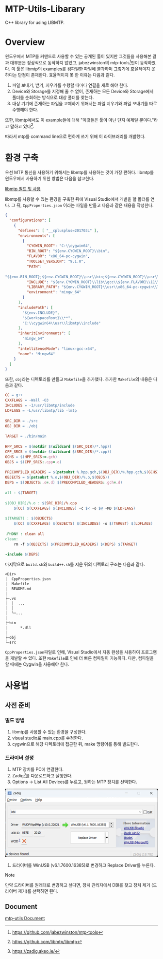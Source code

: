 # MTP-Utils-Libarary
C++ library for using LIBMTP.

# Overview

윈도우에서 MTP를 커맨드로 사용할 수 있는 공개된 툴이 있지만 그것들을 사용해본 결과 대부분은 정상적으로 동작하지 않았고, jabezwinston의 mtp-tools[^1]만이 동작하였다. 이 툴은 libmtp의 examples를 컴파일한 파일에 불과하며 그렇기에 효율적이지 못하다는 단점이 존재한다. 효율적이지 못 한 이유는 다음과 같다.

1. 파일 보내기, 받기, 지우기를 수행할 때마다 연결을 새로 해야 한다.
2. Device와 Storage를 지정해 줄 수 없어, 존재하는 모든 Device와 Storage에서 폴더를 순회하는 방식으로 대상 폴더를 찾는다.
3. 대상 기기에 존재하는 파일을 교체하기 위해서는 파일 지우기와 파일 보내기를 따로 수행해야 한다.

또한, libmtp에서도 이 example들에 대해 "이것들은 툴이 아닌 단지 예제일 뿐이다."라고 말하고 있다[^2]. 

따라서 mtp를 command line으로 편하게 쓰기 위해 이 라이브러리를 개발했다.

# 환경 구축

우선 MTP 통신을 사용하기 위해서는 libmtp를 사용하는 것이 가장 편하다. libmtp를 윈도우에서 사용하기 위한 방법은 다음을 참고한다.

[libmtp 빌드 및 사용](./Build_and_Use_LIBMTP.md)

libmtp를 사용할 수 있는 환경을 구축한 뒤에 VIsual Studio에서 개발을 할 폴더를 연다. 그 뒤, `CppProperties.json` 이라는 파일을 만들고 다음과 같은 내용을 작성한다.

```json
{
  "configurations": [
    {
      "defines": [ "__cplusplus=201703L" ],
      "environments": [
        {
          "CYGWIN_ROOT": "C:\\cygwin64",
          "BIN_ROOT": "${env.CYGWIN_ROOT}\\bin",
          "FLAVOR": "x86_64-pc-cygwin",
          "TOOLSET_VERSION": "9.1.0",
          "PATH": 

"${env.BIN_ROOT};${env.CYGWIN_ROOT}\\usr\\bin;${env.CYGWIN_ROOT}\\usr\\local\\bin;${env.CYGWIN_ROOT}\\${FLAVOR}\\bin;${env.PATH}",
          "INCLUDE": "${env.CYGWIN_ROOT}\\lib\\gcc\\${env.FLAVOR}\\11\\include;${env.CYGWIN_ROOT}\\usr\\include;${env.CYGWIN_ROOT}\\usr\\include\\w32api;${env.CYGWIN_ROOT}\\lib\\gcc\\${env.FLAVOR}\\11\\include\\c++;${env.CYGWIN_ROOT}\\usr\\lib\\gcc\\${env.FLAVOR}\\11\\include\\c++;${env.CYGWIN_ROOT}\\lib\\gcc\\${env.FLAVOR}\\11\\include\\c++\\**;${env.CYGWIN_ROOT}\\usr\\lib\\gcc\\${env.FLAVOR}\\11\\include\\c++\\**",
          "LIBRARY_PATH": "${env.CYGWIN_ROOT}\\usr\\x86_64-pc-cygwin\\lib;${env.CYGWIN_ROOT}\\usr\\lib;${env.CYGWIN_ROOT}\\lib",
          "environment": "mingw_64"
        }
      ],
      "includePath": [
        "${env.INCLUDE}",
        "${workspaceRoot}\\**",
        "C:\\cygwin64\\usr\\libmtp\\include"
      ],
      "inheritEnvironments": [
        "mingw_64"
      ],
      "intelliSenseMode": "linux-gcc-x64",
      "name": "Mingw64"
    }
  ]
}
```

또한, `obj`라는 디렉토리를 만들고 `Makefile`을 추가했다. 추가한 `Makefile`의 내용은 다음과 같다.

```makefile
CC = g++
CXXFLAGS = -Wall -O3
INCLUDES = -I/usr/libmtp/include
LDFLAGS = -L/usr/libmtp/lib -lmtp

SRC_DIR = ./src
OBJ_DIR = ./obj

TARGET = ./bin/main

HPP_SRCS = $(notdir $(wildcard $(SRC_DIR)/*.hpp)) 
CPP_SRCS = $(notdir $(wildcard $(SRC_DIR)/*.cpp))
GCHS = $(HPP_SRCS:=.gch) 
OBJS = $(CPP_SRCS:.cpp=.o)

PRECOMPILED_HEADERS = $(patsubst %.hpp.gch,$(OBJ_DIR)/%.hpp.gch,$(GCHS)) 
OBJECTS = $(patsubst %.o,$(OBJ_DIR)/%.o,$(OBJS)) 
DEPS = $(OBJECTS:.o=.d) $(PRECOMPILED_HEADERS:.gch=.d)

all : $(TARGET)

$(OBJ_DIR)/%.o : $(SRC_DIR)/%.cpp
	$(CC) $(CXXFLAGS) $(INCLUDES) -c $< -o $@ -MD $(LDFLAGS) 

$(TARGET) : $(OBJECTS)
	$(CC) $(CXXFLAGS) $(OBJECTS) $(INCLUDES) -o $(TARGET) $(LDFLAGS)

.PHONY : clean all
clean:
	rm -f $(OBJECTS) $(PRECOMPILED_HEADERS) $(DEPS) $(TARGET)

-include $(DEPS)
```

마지막으로 `build.sh`와 `build++.sh`를 지운 뒤의 디렉토리 구조는 다음과 같다.

```
<Dir>
│  CppProperties.json
│  Makefile
│  README.md
│
├─.vs
│  │  ...
│  │
│  └─...
│
├─bin
│      *.dll
│
├─obj
└─src
```

`CppProperties.json`파일로 인해, Visual Studio에서 자동 완성을 사용하여 프로그램을 개발할 수 있다. 또한 `Makefile`로 인해 더 빠른 컴파일이 가능하다. 다만, 컴파일을 할 때에는 Cygwin을 사용해야 한다.

# 사용법

## 사전 준비

### 빌드 방법

1. libmtp를 사용할 수 있는 환경을 구성한다.
2. visual studio로 main.cpp를 수정한다.
3. cygwin으로 해당 디렉토리에 접근한 뒤, make 명령어를 통해 빌드한다.

### 드라이버 설정

1. MTP 장치를 PC에 연결한다.
2. Zadig[^3]를 다운로드하고 실행한다.
3. Options → List All Devices를 누르고, 원하는 MTP 장치를 선택한다.

![Zadig Usage](./img/Zadig_Usage.png)

1. 드라이버를 WinUSB (v6.1.7600.16385)로 변경하고 Replace Driver를 누른다.

> [!NOTE]
> 만약 드라이버를 원래대로 변경하고 싶다면, 장치 관리자에서 DBI를 찾고 장치 제거 (드라이버 제거)를 선택하면 된다.

## Document

[mtp-utils Document](./MTP_Utils_Document.md)

[^1]: https://github.com/jabezwinston/mtp-tools
[^2]: https://github.com/libmtp/libmtp
[^3]: https://zadig.akeo.ie/